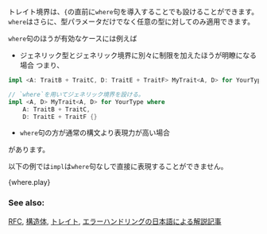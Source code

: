 <!-- A bound can also be expressed using a `where` clause immediately
before the opening `{`, rather than at the type's first mention.
Additionally, `where` clauses can apply bounds to arbitrary types,
rather than just to type parameters. -->
トレイト境界は、`{`の直前に`where`句を導入することでも設けることができます。`where`はさらに、型パラメータだけでなく任意の型に対してのみ適用できます。

<!-- Some cases that a `where` clause is useful: -->
`where`句のほうが有効なケースには例えば

<!-- * When specifying generic types and bounds separately is clearer: -->
* ジェネリック型とジェネリック境界に別々に制限を加えたほうが明瞭になる場合
つまり、

``` rust
impl <A: TraitB + TraitC, D: TraitE + TraitF> MyTrait<A, D> for YourType {}

// `where`を用いてジェネリック境界を設ける。
impl <A, D> MyTrait<A, D> for YourType where
    A: TraitB + TraitC,
    D: TraitE + TraitF {}
```

<!-- * When using a `where` clause is more expressive than using normal syntax.
The `impl` in this example cannot be directly expressed without a `where` clause: -->
* `where`句の方が通常の構文より表現力が高い場合

があります。

以下の例では`impl`は`where`句なしで直接に表現することができません。

{where.play}

### See also:

[RFC][where], [構造体][struct], [トレイト][trait], [エラーハンドリングの日本語による解説記事][unwrap_option]

[struct]: ../custom_types/structs.html
[trait]: ../trait.html
[where]: https://github.com/rust-lang/rfcs/blob/master/text/0135-where.md
[unwrap_option]: http://qiita.com/tatsuya6502/items/cd41599291e2e5f38a4a
